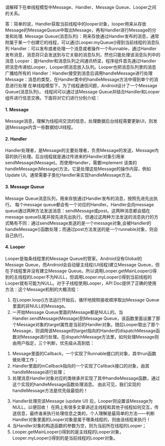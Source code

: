 请解释下在单线程模型中Message、Handler、Message Queue、Looper之间的关系。

答：简单的说，Handler获取当前线程中的looper对象，looper用来从存放Message的MessageQueue中取出Message，再有Handler进行Message的分发和处理.
Message Queue(消息队列)：用来存放通过Handler发布的消息，通常附属于某一个创建它的线程，可以通过Looper.myQueue()得到当前线程的消息队列
Handler：可以发布或者处理一个消息或者操作一个Runnable，通过Handler发布消息，消息将只会发送到与它关联的消息队列，然也只能处理该消息队列中的消息
Looper：是Handler和消息队列之间通讯桥梁，程序组件首先通过Handler把消息传递给Looper，Looper把消息放入队列。Looper也把消息队列里的消息广播给所有的
Handler：Handler接受到消息后调用handleMessage进行处理
Message：消息的类型，在Handler类中的handleMessage方法中得到单个的消息进行处理
在单线程模型下，为了线程通信问题，Android设计了一个Message Queue(消息队列)， 线程间可以通过该Message Queue并结合Handler和Looper组件进行信息交换。下面将对它们进行分别介绍：
#### 1. Message
Message消息，理解为线程间交流的信息，处理数据后台线程需要更新UI，则发送Message内含一些数据给UI线程。
#### 2. Handler
Handler处理者，是Message的主要处理者，负责Message的发送，Message内容的执行处理。后台线程就是通过传进来的Handler对象引用来sendMessage(Message)。而使用Handler，需要implement 该类的 handleMessage(Message)方法，它是处理这些Message的操作内容，例如Update UI。通常需要子类化Handler来实现handleMessage方法。
#### 3. Message Queue
Message Queue消息队列，用来存放通过Handler发布的消息，按照先进先出执行。
每个message queue都会有一个对应的Handler。Handler会向message queue通过两种方法发送消息：sendMessage或post。这两种消息都会插在message queue队尾并按先进先出执行。但通过这两种方法发送的消息执行的方式略有不同：通过sendMessage发送的是一个message对象,会被Handler的handleMessage()函数处理；而通过post方法发送的是一个runnable对象，则会自己执行。
#### 4. Looper
Looper是每条线程里的Message Queue的管家。Android没有Global的Message Queue，而Android会自动替主线程(UI线程)建立Message Queue，但在子线程里并没有建立Message Queue。所以调用Looper.getMainLooper()得到的主线程的Looper不为NULL，但调用Looper.myLooper()得到当前线程的Looper就有可能为NULL。对于子线程使用Looper，API Doc提供了正确的使用方法：这个Message机制的大概流程：
1. 在Looper.loop()方法运行开始后，循环地按照接收顺序取出Message Queue里面的非NULL的Message。
2. 一开始Message Queue里面的Message都是NULL的。当Handler.sendMessage(Message)到Message Queue，该函数里面设置了那个Message对象的target属性是当前的Handler对象。随后Looper取出了那个Message，则调用该Message的target指向的Hander的dispatchMessage函数对Message进行处理。在dispatchMessage方法里，如何处理Message则由用户指定，三个判断，优先级从高到低：
1) Message里面的Callback，一个实现了Runnable接口的对象，其中run函数做处理工作；
2) Handler里面的mCallback指向的一个实现了Callback接口的对象，由其handleMessage进行处理；
3) 处理消息Handler对象对应的类继承并实现了其中handleMessage函数，通过这个实现的handleMessage函数处理消息。
由此可见，我们实现的handleMessage方法是优先级最低的！
3. Handler处理完该Message (update UI) 后，Looper则设置该Message为NULL，以便回收！
在网上有很多文章讲述主线程和其他子线程如何交互，传送信息，最终谁来执行处理信息之类的，个人理解是最简单的方法——判断Handler对象里面的Looper对象是属于哪条线程的，则由该线程来执行！
1. 当Handler对象的构造函数的参数为空，则为当前所在线程的Looper；
2. Looper.getMainLooper()得到的是主线程的Looper对象，Looper.myLooper()得到的是当前线程的Looper对象。
